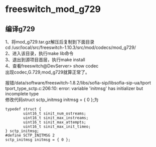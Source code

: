 # freeswitch_mod_g729
## 编译g729
1、将mod_g729.tar.gz解压后复制到下面目录  
cd /usr/local/src/freeswitch-1.10.3/src/mod/codecs/mod_g729/  
2、进入该目录，执行make lib命令  
3、退出到源项目首层，执行make install  
4、查看freeswitch@DevServer> show codec  
出现codec,G.729,mod_g729就算正常了。  
  
  
报错/data/software/freeswitch-1.8.2/libs/sofia-sip/libsofia-sip-ua/tport  
tport_type_sctp.c:206:10: error: variable 'initmsg' has initializer but incomplete type  
修改代码struct sctp_initmsg initmsg = { 0 };为  
```
typedef struct {
        uint16_t sinit_num_ostreams;
        uint16_t sinit_max_instreams;
        uint16_t sinit_max_attempts;
        uint16_t sinit_max_init_timeo;
} sctp_initmsg;
#define SCTP_INITMSG 2
sctp_initmsg initmsg = { 0 };
```
